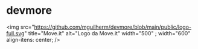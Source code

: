 # devmore
<img
          src="https://github.com/mguilherm/devmore/blob/main/public/logo-full.svg"
          title="Move.it"
          alt="Logo da Move.it"
          width="500"
          ;
          width="600"
          align-itens: center;
      />

